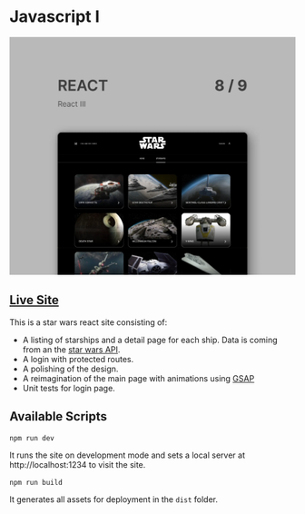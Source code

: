 # Javascript I

![Javascript I](/src/assets/images/screenshot.webp)

## [Live Site](https://react-sprint-8.netlify.app/)

This is a star wars react site consisting of:

- A listing of starships and a detail page for each ship. Data is coming from an the [star wars API](https://swapi.dev/).
- A login with protected routes.
- A polishing of the design.
- A reimagination of the main page with animations using [GSAP](https://greensock.com/gsap/)
- Unit tests for login page.

## Available Scripts

```
npm run dev
```

It runs the site on development mode and sets a local server at http://localhost:1234 to visit the site.

```
npm run build
```

It generates all assets for deployment in the `dist` folder.
